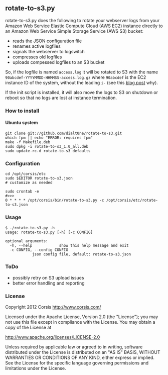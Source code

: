 ## rotate-to-s3.py

rotate-to-s3.py does the following to rotate your webserver logs from your
Amazon Web Service Elastic Compute Cloud (AWS EC2) instance directly to
an Amazon Web Service Simple Storage Service (AWS S3) bucket:

* reads the JSON configuration file
* renames active logfiles
* signals the webserver to logswitch
* compresses old logfiles
* uploads compessed logfiles to an S3 bucket

So, if the logfile is named `access.log` it will be rotated to S3 with
the name `90abcdef-YYYYMMDD-HHMMSS-access.log.gz` where `90abcdef` is the
EC2 instance ID of the system, without the leading `i-` (see this
[blog post](http://aws.typepad.com/aws/2012/03/amazon-s3-performance-tips-tricks-seattle-hiring-event.html) why).

If the init script is installed, it will also move the logs to S3 on
shutdown or reboot so that no logs are lost at instance termination.

### How to install

#### Ubuntu system

    git clone git://github.com/dialt0ne/rotate-to-s3.git
    which fpm || echo "ERROR: requires fpm"
    make -f Makefile.deb
    sudo dpkg -i rotate-to-s3_1.0_all.deb
    sudo update-rc.d rotate-to-s3 defaults

### Configuration

    cd /opt/corsis/etc
    sudo $EDITOR rotate-to-s3.json
    # customize as needed

    sudo crontab -e
    #>>>
    0 * * * * /opt/corsis/bin/rotate-to-s3.py -c /opt/corsis/etc/rotate-to-s3.json

### Usage

    $ ./rotate-to-s3.py -h
    usage: rotate-to-s3.py [-h] [-c CONFIG]

    optional arguments:
      -h, --help            show this help message and exit
      -c CONFIG, --config CONFIG
    			json config file, default: rotate-to-s3.json

### ToDo

* possibly retry on S3 upload issues
* better error handling and reporting

### License

Copyright 2012 Corsis
http://www.corsis.com/

Licensed under the Apache License, Version 2.0 (the "License");
you may not use this file except in compliance with the License.
You may obtain a copy of the License at

http://www.apache.org/licenses/LICENSE-2.0

Unless required by applicable law or agreed to in writing, software
distributed under the License is distributed on an "AS IS" BASIS,
WITHOUT WARRANTIES OR CONDITIONS OF ANY KIND, either express or implied.
See the License for the specific language governing permissions and
limitations under the License.

